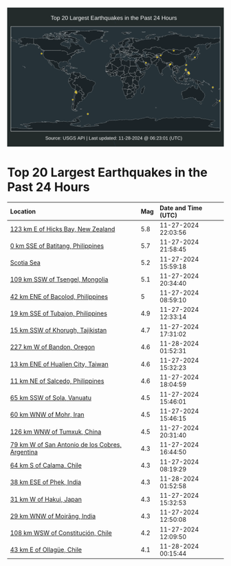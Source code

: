 ![Map](./map.png)

# Top 20 Largest Earthquakes in the Past 24 Hours

| Location | Mag | Date and Time (UTC) |
|:---|:---|:---|
| [123 km E of Hicks Bay, New Zealand](https://earthquake.usgs.gov/earthquakes/eventpage/us7000nula) | 5.8 | 11-27-2024 22:03:56 |
| [0 km SSE of Batitang, Philippines](https://earthquake.usgs.gov/earthquakes/eventpage/us7000nul8) | 5.7 | 11-27-2024 21:58:45 |
| [Scotia Sea](https://earthquake.usgs.gov/earthquakes/eventpage/us7000nuix) | 5.2 | 11-27-2024 15:59:18 |
| [109 km SSW of Tsengel, Mongolia](https://earthquake.usgs.gov/earthquakes/eventpage/us7000nuku) | 5.1 | 11-27-2024 20:34:40 |
| [42 km ENE of Bacolod, Philippines](https://earthquake.usgs.gov/earthquakes/eventpage/us7000nug7) | 5 | 11-27-2024 08:59:10 |
| [19 km SSE of Tubajon, Philippines](https://earthquake.usgs.gov/earthquakes/eventpage/us7000nuhy) | 4.9 | 11-27-2024 12:33:14 |
| [15 km SSW of Khorugh, Tajikistan](https://earthquake.usgs.gov/earthquakes/eventpage/us7000nuj7) | 4.7 | 11-27-2024 17:31:02 |
| [227 km W of Bandon, Oregon](https://earthquake.usgs.gov/earthquakes/eventpage/us7000num7) | 4.6 | 11-28-2024 01:52:31 |
| [13 km ENE of Hualien City, Taiwan](https://earthquake.usgs.gov/earthquakes/eventpage/us7000nuil) | 4.6 | 11-27-2024 15:32:23 |
| [11 km NE of Salcedo, Philippines](https://earthquake.usgs.gov/earthquakes/eventpage/us7000nujz) | 4.6 | 11-27-2024 18:04:59 |
| [65 km SSW of Sola, Vanuatu](https://earthquake.usgs.gov/earthquakes/eventpage/us7000nuir) | 4.5 | 11-27-2024 15:46:01 |
| [60 km WNW of Mohr, Iran](https://earthquake.usgs.gov/earthquakes/eventpage/us7000nuiu) | 4.5 | 11-27-2024 15:46:15 |
| [126 km WNW of Tumxuk, China](https://earthquake.usgs.gov/earthquakes/eventpage/us7000nuks) | 4.5 | 11-27-2024 20:31:40 |
| [79 km W of San Antonio de los Cobres, Argentina](https://earthquake.usgs.gov/earthquakes/eventpage/us7000nuj2) | 4.3 | 11-27-2024 16:44:50 |
| [64 km S of Calama, Chile](https://earthquake.usgs.gov/earthquakes/eventpage/us7000nufp) | 4.3 | 11-27-2024 08:19:29 |
| [38 km ESE of Phek, India](https://earthquake.usgs.gov/earthquakes/eventpage/us7000numd) | 4.3 | 11-28-2024 01:52:58 |
| [31 km W of Hakui, Japan](https://earthquake.usgs.gov/earthquakes/eventpage/us7000nuis) | 4.3 | 11-27-2024 15:32:53 |
| [29 km WNW of Moirāng, India](https://earthquake.usgs.gov/earthquakes/eventpage/us7000nuhz) | 4.3 | 11-27-2024 12:50:08 |
| [108 km WSW of Constitución, Chile](https://earthquake.usgs.gov/earthquakes/eventpage/us7000nuhu) | 4.2 | 11-27-2024 12:09:50 |
| [43 km E of Ollagüe, Chile](https://earthquake.usgs.gov/earthquakes/eventpage/us7000nulz) | 4.1 | 11-28-2024 00:15:44 |
